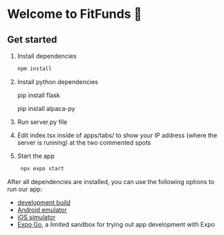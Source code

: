 # Welcome to FitFunds 👋

## Get started

1. Install dependencies

   ```bash
   npm install
   ```
   
2. Install python dependencies
   
   pip install flask

   pip install alpaca-py

4. Run server.py file

5. Edit index.tsx inside of apps/tabs/ to show your IP address (where the server is running) at the two commented spots

6. Start the app

   ```bash
    npx expo start
   ```
After all dependencies are installed, you can use the following options to run our app:

- [development build](https://docs.expo.dev/develop/development-builds/introduction/)
- [Android emulator](https://docs.expo.dev/workflow/android-studio-emulator/)
- [iOS simulator](https://docs.expo.dev/workflow/ios-simulator/)
- [Expo Go](https://expo.dev/go), a limited sandbox for trying out app development with Expo

